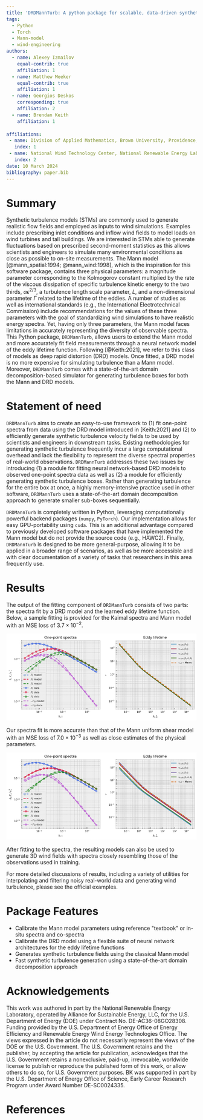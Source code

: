 ```yaml
---
title: 'DRDMannTurb: A python package for scalable, data-driven synthetic turbulence'
tags:
  - Python
  - Torch
  - Mann-model
  - wind-engineering
authors:
  - name: Alexey Izmailov
    equal-contrib: true
    affiliation: 1
  - name: Matthew Meeker
    equal-contrib: true
    affiliation: 1
  - name: Georgios Deskos
    corresponding: true
    affiliation: 2
  - name: Brendan Keith
    affiliation: 1

affiliations:
 - name: Division of Applied Mathematics, Brown University, Providence, RI, 02912, USA
   index: 1
 - name: National Wind Technology Center, National Renewable Energy Laboratory, Golden, CO, 80401, USA
   index: 2
date: 10 March 2024     
bibliography: paper.bib
---
```


# Summary

Synthetic turbulence models (STMs) are commonly used to generate realistic flow fields and employed as inputs to wind simulations. Examples include prescribing inlet conditions and inflow wind fields to model loads on wind turbines and tall buildings. We are interested in STMs able to generate fluctuations based on prescribed second-moment statistics as this allows scientists and engineers to simulate many environmental conditions as close as possible to on-site measurements. The Mann model [@mann_spatial:1994; @mann_wind:1998], which is the inspiration for this software package, contains three physical parameters: a magnitude parameter corresponding to the Kolmogorov constant multiplied by the rate of the viscous dissipation of specific turbulence kinetic energy to the two thirds, $\alpha \epsilon^{2/3}$, a turbulence length scale parameter, $L$, and a non-dimensional parameter $\Gamma$ related to the lifetime of the eddies. A number of studies as well as international standards (e.g., the International Electrotechnical Commission) include recommendations for the values of these three parameters with the goal of standardizing wind simulations to have realistic energy spectra. Yet, having only three parameters, the Mann model faces limitations in accurately representing the diversity of observable spectra. This Python package, `DRDMannTurb`, allows users to extend the Mann model and more accurately fit field measurements through a neural network model of the eddy lifetime function. Following [@Keith:2021], we refer to this class of models as deep rapid distortion (DRD) models. Once fitted, a DRD model is no more expensive for simulating turbulence than a Mann model. Moreover, `DRDMannTurb` comes with a state-of-the-art domain decomposition-based simulator for generating turbulence boxes for both the Mann and DRD models.

# Statement of need

`DRDMannTurb` aims to create an easy-to-use framework to (1) fit one-point spectra from data using the DRD model introduced in [Keith:2021] and (2) to efficiently generate synthetic turbulence velocity fields to be used by scientists and engineers in downstream tasks. Existing methodologies for generating synthetic turbulence frequently incur a large computational overhead and lack the flexibility to represent the diverse spectral properties of real-world observations. `DRDMannTurb` addresses these two issues by introducing (1) a module for fitting neural network-based DRD models to observed one-point spectra data as well as (2) a module for efficiently generating synthetic turbulence boxes. Rather than generating turbulence for the entire box at once, a highly memory-intensive practice used in other software, `DRDMannTurb` uses a state-of-the-art domain decomposition approach to generate smaller sub-boxes sequentially.

`DRDMannTurb` is completely written in Python, leveraging computationally powerful backend packages (`numpy`, `PyTorch`). Our implementation allows for easy GPU-portability using `cuda`. This is an additional advantage compared to previously developed software packages that have implemented the Mann model but do not provide the source code (e.g., HAWC2). Finally, `DRDMannTurb` is designed to be more general-purpose, allowing it to be applied in a broader range of scenarios, as well as be more accessible and with clear documentation of a variety of tasks that researchers in this area frequently use. 

# Results

The output of the fitting component of ``DRDMannTurb`` consists of two parts: the spectra fit by a DRD model and the learned eddy lifetime function. Below, a sample fitting is provided for the Kaimal spectra and Mann model with an MSE loss of $3.7 \times 10^{-2}$. 

![Mann Model Fit](mann_fit.png) 

Our spectra fit is more accurate than that of the Mann uniform shear model with an MSE loss of $7.0 \times 10^{-3}$ as well as close estimates of the physical parameters. 

![Synthetic DRD Model Fit](synthetic_fit.png)

After fitting to the spectra, the resulting models can also be used to generate 3D wind fields with spectra closely resembling those of the observations used in training. 

For more detailed discussions of results, including a variety of utilities for interpolating and filtering noisy real-world data and generating wind turbulence, please see the official examples.  

# Package Features

- Calibrate the Mann model parameters using reference "textbook" or in-situ spectra and co-spectra
- Calibrate the DRD model using a flexible suite of neural network architectures for the eddy lifetime functions
- Generates synthetic turbulence fields using the classical Mann model
- Fast synthetic turbulence generation using a state-of-the-art domain decomposition approach

# Acknowledgements

This work was authored in part by the National Renewable Energy Laboratory, operated by Alliance for Sustainable Energy, LLC, for the U.S. Department of Energy (DOE) under Contract No. DE-AC36-08GO28308. Funding provided by the U.S. Department of Energy Office of Energy Efficiency and Renewable Energy Wind Energy Technologies Office. The views expressed in the article do not necessarily represent the views of the DOE or the U.S. Government. The U.S. Government retains and the publisher, by accepting the article for publication, acknowledges that the U.S. Government retains a nonexclusive, paid-up, irrevocable, worldwide license to publish or reproduce the published form of this work, or allow others to do so, for U.S. Government purposes. BK was supported in part by the U.S. Department of Energy Office of Science, Early Career Research Program under Award Number DE-SC0024335.

# References
